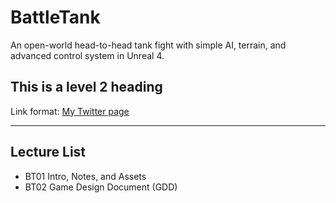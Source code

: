 # BattleTank
An open-world head-to-head tank fight with simple AI, terrain, and advanced control system in Unreal 4.

## This is a level 2 heading

Link format: [My Twitter page](http://twitter.com/ltsfahad)

---
## Lecture List
* BT01 Intro, Notes, and Assets
* BT02 Game Design Document (GDD)
